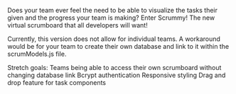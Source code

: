 Does your team ever feel the need to be able to visualize the tasks their given and the progress your team is making?
Enter Scrummy! The new virtual scrumboard that all developers will want!

Currently, this version does not allow for individual teams.
A workaround would be for your team to create their own database and link to it within the scrumModels.js file.

Stretch goals:
  Teams being able to access their own scrumboard without changing database link
  Bcrypt authentication
  Responsive styling
  Drag and drop feature for task components
